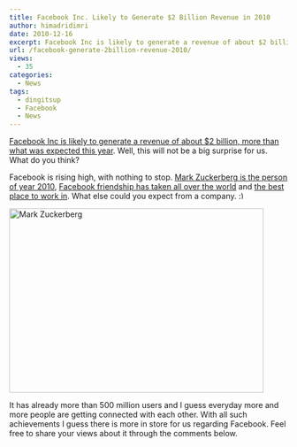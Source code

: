 ```yaml
---
title: Facebook Inc. Likely to Generate $2 Billion Revenue in 2010
author: himadridimri
date: 2010-12-16
excerpt: Facebook Inc is likely to generate a revenue of about $2 billion, more than what was expected this year. Well, this will not be a big surprise for us. What do you think?
url: /facebook-generate-2billion-revenue-2010/
views:
  - 35
categories:
  - News
tags:
  - dingitsup
  - Facebook
  - News
---
```

<a href="http://www.bloomberg.com/news/2010-12-16/facebook-sales-said-likely-to-reach-2-billion-this-year-beating-target.html" onclick="_gaq.push(['_trackEvent', 'outbound-article', 'http://www.bloomberg.com/news/2010-12-16/facebook-sales-said-likely-to-reach-2-billion-this-year-beating-target.html', 'Facebook Inc is likely to generate a revenue of about $2 billion, more than what was expected this year']);" >Facebook Inc is likely to generate a revenue of about $2 billion, more than what was expected this year</a>. Well, this will not be a big surprise for us. What do you think?

Facebook is rising high, with nothing to stop. <a href="http://fbknol.com/mark-zuckerbergperson-year-2010/" onclick="_gaq.push(['_trackEvent', 'outbound-article', 'http://fbknol.com/mark-zuckerbergperson-year-2010/', 'Mark Zuckerberg is the person of year 2010']);" >Mark Zuckerberg is the person of year 2010</a>, <a href="http://fbknol.com/facebook-friendships-world-map/" onclick="_gaq.push(['_trackEvent', 'outbound-article', 'http://fbknol.com/facebook-friendships-world-map/', 'Facebook friendship has taken all over the world']);" >Facebook friendship has taken all over the world</a> and <a href="http://fbknol.com/survey-place-work-facebook/" onclick="_gaq.push(['_trackEvent', 'outbound-article', 'http://fbknol.com/survey-place-work-facebook/', 'the best place to work in']);" >the best place to work in</a>. What else could you expect from a company. <img src="http://devilsworkshop.org/wp-includes/images/smilies/simple-smile.png" alt=":)" class="wp-smiley" style="height: 1em; max-height: 1em;" />

<a href="http://fbknol.com/facebook-generate-2billion-revenue-2010/mark-zuckerberg-2/" onclick="_gaq.push(['_trackEvent', 'outbound-article', 'http://fbknol.com/facebook-generate-2billion-revenue-2010/mark-zuckerberg-2/', '']);" rel="attachment wp-att-4522"><img class="alignnone size-full wp-image-4522" src="http://cdn.devilsworkshop.org/files/2010/12/Mark-Zuckerberg.jpg" alt="Mark Zuckerberg" width="460" height="333" /></a>

It has already more than 500 million users and I guess everyday more and more people are getting connected with each other. With all such achievements I guess there is more in store for us regarding Facebook. Feel free to share your views about it through the comments below.
